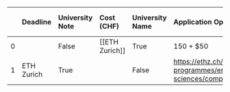 |    | Deadline   | University Note   | Cost (CHF)     | University Name   | Application Opening                                                                            | MS CS Link   |
|---:|:-----------|:------------------|:---------------|:------------------|:-----------------------------------------------------------------------------------------------|:-------------|
|  0 |            | False             | [[ETH Zurich]] | True              | 150 + $50                                                                                      | True         |
|  1 | ETH Zurich | True              |                | False             | https://ethz.ch/en/studies/master/degree-programmes/engineering-sciences/computer-science.html | True         |